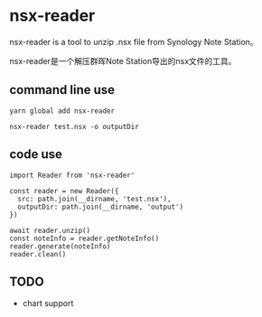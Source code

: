 # nsx-reader

nsx-reader is a tool to unzip .nsx file from Synology Note Station。

nsx-reader是一个解压群晖Note Station导出的nsx文件的工具。

## command line use

```
yarn global add nsx-reader

nsx-reader test.nsx -o outputDir
```

## code use

```
import Reader from 'nsx-reader'

const reader = new Reader({
  src: path.join(__dirname, 'test.nsx'),
  outputDir: path.join(__dirname, 'output')
})

await reader.unzip()
const noteInfo = reader.getNoteInfo()
reader.generate(noteInfo)
reader.clean()
```

## TODO

* chart support
